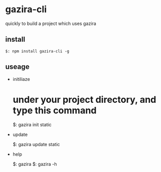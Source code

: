 gazira-cli
==========

quickly to build a project which uses gazira

## install

    $: npm install gazira-cli -g
    
## useage

* initiliaze
  
    # under your project directory, and type this command
    $: gazira init static

* update

    $: gazira update static
    
* help

    $: gazira
    $: gazira -h
